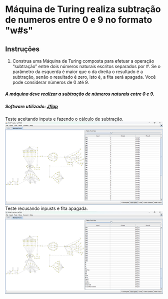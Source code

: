 # Máquina de Turing realiza subtração de numeros entre 0 e 9 no formato "w#s"

## Instruções

1. Construa uma Máquina de Turing composta para efetuar a operação “subtração” entre dois números naturais escritos separados por #. Se o parâmetro da esquerda é maior que o da direita o resultado é a subtração, senão o resultado é zero, isto é, a fita será apagada. Você pode considerar números de 0 até 9.

##### A máquina deve realizar a subtração de números naturais entre 0 e 9.

##### Software utilizado: [Jflap](https://www.jflap.org/)

Teste aceitando inputs e fazendo o cálculo de subtração.
![teste de inputs 1](./images/img1_subtracao.png)
Teste recusando inpusts e fita apagada.
![teste de inputs 2](./images/img2_subtracao.png)